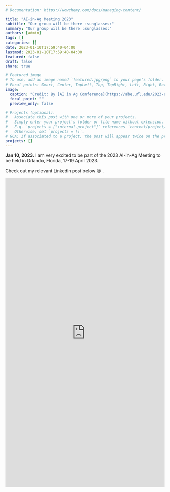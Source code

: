 ```yaml
---
# Documentation: https://wowchemy.com/docs/managing-content/

title: "AI-in-Ag Meeting 2023"
subtitle: "Our group will be there :sunglasses:"
summary: "Our group will be there :sunglasses:"
authors: [admin]
tags: []
categories: []
date: 2023-01-10T17:59:40-04:00
lastmod: 2023-01-10T17:59:40-04:00
featured: false
draft: false
share: true

# Featured image
# To use, add an image named `featured.jpg/png` to your page's folder.
# Focal points: Smart, Center, TopLeft, Top, TopRight, Left, Right, BottomLeft, Bottom, BottomRight.
image:
  caption: "Credit: By [AI in Ag Conference](https://abe.ufl.edu/2023-ai-conference/)."
  focal_point: ""
  preview_only: false

# Projects (optional).
#   Associate this post with one or more of your projects.
#   Simply enter your project's folder or file name without extension.
#   E.g. `projects = ["internal-project"]` references `content/project/deep-learning/index.md`.
#   Otherwise, set `projects = []`.
# GCA: If associated to a project, the post will appear twice on the project page.
projects: []
---
```


**Jan 10, 2023.** I am very excited to be part of the 2023 AI-in-Ag Meeting to be held in Orlando, Florida, 17-19 April 2023. 

<!--more-->

Check out my relevant LinkedIn post below :wink: .


<iframe src="https://www.linkedin.com/embed/feed/update/urn:li:share:7018620975369916416" allowfullscreen="" title="Embedded post" width="100%" height="979" frameborder="0"></iframe>

